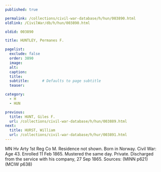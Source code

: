 ```yaml
---
published: true

permalink: /collections/civil-war-database/h/hun/003890.html
oldlink: /CivilWar/db/h/hun/003890.html

oldid: 003890

title: HUNTLEY, Permanes F.

pagelist:
  exclude: false
  order: 3890
  image: 
  alt:
  caption:
  title:
  subtitle:      # Defaults to page subtitle
  teaser:

category: 
  - H 
  - HUN

previous:
  title: HUNT, Giles F.
  url: /collections/civil-war-database/h/hun/003889.html  
next:
  title: HURST, William
  url: /collections/civil-war-database/h/hur/003891.html   
---
```

MN Hv Arty 1st Reg Co M. Residence not shown. Born in Norway. Civil War: Age 43. Enrolled 11 Feb 1865. Mustered the same day. Private. Discharged from the service with his company, 27 Sep 1865. Sources: (MINN p621) (MCIW p638)